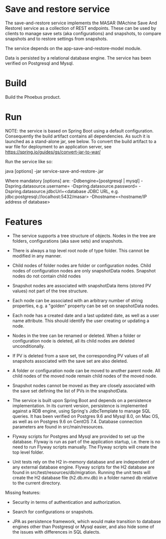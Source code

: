 # Save and restore service

The save-and-restore service implements the MASAR (MAchine Save And Restore) service as a collection
of REST endpoints. These can be used by clients to manage save sets (aka configurations) and
snapshots, to compare snapshots and to restore settings from snapshots.

The service depends on the app-save-and-restore-model module. 

Data is persisted by a relational database engine. The service has been verified on Postgresql and Mysql.

# Build

Build the Phoebus product.

# Run

NOTE: the service is based on Spring Boot using a default configuration. Consequently the build artifact contains 
all dependencies. As such it is launched as a stand-alone jar, see below. To convert the build artifact to a war file for 
deployment to an application server, see https://spring.io/guides/gs/convert-jar-to-war/ 

Run the service like so:

java [options] -jar service-save-and-restore-<version>.jar

Where mandatory [options] are:
-Ddbengine=[postgresql | mysql] 
-Dspring.datasource.username=<database user name>
-Dspring.datasource.password=<database password>
-Dspring.datasource.jdbcUrl=<database JDBC URL, e.g. jdbc:postgresql://localhost:5432/masar>
-Dhostname=<hostname/IP address of database>

# Features

* The service supports a tree structure of objects. Nodes in the tree are
folders, configurations (aka save sets) and snapshots.

* There is always a top level root node of type folder. This cannot be modified
in any manner.

* Child nodes of folder nodes are folder or configuration nodes. Child nodes
of configuration nodes are only snapshotData nodes. Snapshot nodes do not contain
child nodes

* Snapshot nodes are associated with snapshotData items (stored PV values) 
not part of the tree structure.

* Each node can be associated with an arbitrary number of string properties, e.g.
a "golden" property can be set on snapshotData nodes.

* Each node has a created date and a last updated date, as well as a user name
attribute. This should identify the user creating or updating a node.

* Nodes in the tree can be renamed or deleted. When a folder or configuration
node is deleted, all its child nodes are deleted unconditionally.

* If PV is deleted from a save set, the corresponding PV values of all snapshots
associated with the save set are also deleted. 

* A folder or configuration node can be moved to another parent node. All
child nodes of the moved node remain child nodes of the moved node.

* Snapshot nodes cannot be moved as they are closely associated with the save set
defining the list of PVs in the snapshotData.

* The service is built upon Spring Boot and depends on a persistence 
implementation. In its current version, persistence is implemented against
a RDB engine, using Spring's JdbcTemplate to manage SQL queries. It has been 
verified on Postgres 9.6 and Mysql 8.0, on Mac OS, as well as on
Postgres 9.6 on CentOS 7.4. Database 
connection parameters are found in src/main/resources.

* Flyway scripts for Postgres and Mysql are provided to set up the database. 
Flyway is run as part of the application startup, i.e. there is no need to 
run Flyway scripts manually. The Flyway scripts will create the top level folder.

* Unit tests rely on the H2 in-memory database and are independent of any
external database engine. Flyway scripts for the H2 database are found
in src/test/resources/db/migration. Running the unit tests will create the H2
database file (h2.db.mv.db) in a folder named db relative to the current directory.

Missing features:

* Security in terms of authentication and authorization.

* Search for configurations or snapshots.

* JPA as persistence framework, which would make transition to database engines
other than Postgresql or Mysql easier, and also hide some of the issues with
differences in SQL dialects.
